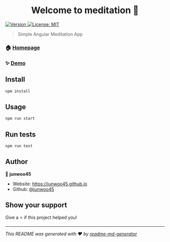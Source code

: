 <h1 align="center">Welcome to meditation 👋</h1>
<p>
  <a href="https://www.npmjs.com/package/meditation" target="_blank">
    <img alt="Version" src="https://img.shields.io/npm/v/meditation.svg">
  </a>
  <a href="#" target="_blank">
    <img alt="License: MIT" src="https://img.shields.io/badge/License-MIT-yellow.svg" />
  </a>
</p>

> Simple Angular Meditation App 

### 🏠 [Homepage](https://meditation-for-developer.firebaseapp.com)

### ✨ [Demo](https://meditation-for-developer.firebaseapp.com)

## Install

```sh
npm install
```

## Usage

```sh
npm run start
```

## Run tests

```sh
npm run test
```

## Author

👤 **junwoo45**

* Website: https://junwoo45.github.io
* Github: [@junwoo45](https://github.com/junwoo45)

## Show your support

Give a ⭐️ if this project helped you!

***
_This README was generated with ❤️ by [readme-md-generator](https://github.com/kefranabg/readme-md-generator)_